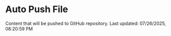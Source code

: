 # Auto Push File

Content that will be pushed to GitHub repository.
Last updated: 07/26/2025, 08:20:59 PM